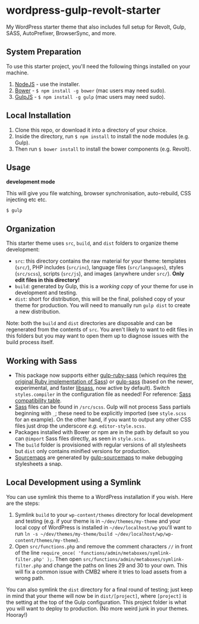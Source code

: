 wordpress-gulp-revolt-starter
=============================

My WordPress starter theme that also includes full setup for Revolt, Gulp, SASS, AutoPrefixer, BrowserSync, and more.

## System Preparation

To use this starter project, you'll need the following things installed on your machine.

1. [NodeJS](http://nodejs.org) - use the installer.
2. [Bower](http://bower.io) - `$ npm install -g bower` (mac users may need sudo).
3. [GulpJS](https://github.com/gulpjs/gulp) - `$ npm install -g gulp` (mac users may need sudo).

## Local Installation

1. Clone this repo, or download it into a directory of your choice.
2. Inside the directory, run `$ npm install` to install the node modules (e.g. Gulp).
3. Then run `$ bower install` to install the bower components (e.g. Revolt).

## Usage

**development mode**

This will give you file watching, browser synchronisation, auto-rebuild, CSS injecting etc etc.

    $ gulp

## Organization

This starter theme uses `src`, `build`, and `dist` folders to organize theme development:

* `src`: this directory contains the raw material for your theme: templates (`src/`), PHP includes (`src/inc`), language files (`src/languages`), styles (`src/scss`), scripts (`src/js`), and images (anywhere under `src/`). **Only edit files in this directory!**
* `build`: generated by Gulp, this is a *working copy* of your theme for use in development and testing.
* `dist`: short for distribution, this will be the final, polished copy of your theme for production. You will need to manually run `gulp dist` to create a new distribution.

Note: both the `build` and `dist` directories are disposable and can be regenerated from the contents of `src`. You aren't likely to want to edit files in this folders but you may want to open them up to diagnose issues with the build process itself.

## Working with Sass

* This package now supports either [gulp-ruby-sass](https://github.com/sindresorhus/gulp-ruby-sass/) (which requires [the original Ruby implementation of Sass](https://github.com/sass/sass)) or [gulp-sass](https://www.npmjs.org/package/gulp-sass) (based on the newer, experimental, and faster [libsass](https://github.com/sass/libsass), now active by default). Switch `styles.compiler` in the configuration file as needed! For reference: [Sass compatibility table](https://sass-compatibility.github.io/).
* [Sass](http://sass-lang.com/) files can be found in `/src/scss`. Gulp will not process Sass partials beginning with `_`; these need to be explicitly imported (see `style.scss` for an example). On the other hand, if you want to output any other CSS files just drop the underscore *e.g.* `editor-style.scss`.
* Packages installed with Bower or npm are in the path by default so you can `@import` Sass files directly, as seen in `style.scss`.
* The `build` folder is provisioned with regular versions of all stylesheets but `dist` only contains minified versions for production.
* [Sourcemaps](http://www.html5rocks.com/en/tutorials/developertools/sourcemaps/?redirect_from_locale=tw) are generated by [gulp-sourcemaps](https://github.com/floridoo/gulp-sourcemaps) to make debugging stylesheets a snap.

## Local Development using a Symlink

You can use symlink this theme to a WordPress installation if you wish. Here are the steps:

1. Symlink `build` to your `wp-content/themes` directory for local development and testing (e.g. if your theme is in `~/dev/themes/my-theme` and your local copy of WordPress is installed in `~/dev/localhost/wp` you'll want to run `ln -s ~/dev/themes/my-theme/build ~/dev/localhost/wp/wp-content/themes/my-theme`).
2. Open `src/functions.php` and remove the comment characters `//` in front of the line `require_once( 'functions/admin/metaboxes/symlink-filter.php' );`. Then open `src/functions/admin/metaboxes/symlink-filter.php` and change the paths on lines 29 and 30 to your own. This will fix a common issue with CMB2 where it tries to load assets from a wrong path.

You can also symlink the `dist` directory for a final round of testing; just keep in mind that your theme will now be in `dist/[project]`, where `[project]` is the setting at the top of the Gulp configuration. This project folder is what you will want to deploy to production. (No more weird junk in your themes. Hooray!)
